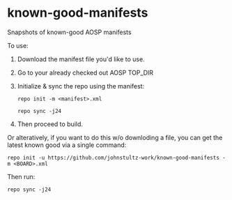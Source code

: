 # known-good-manifests
Snapshots of known-good AOSP manifests

To use:

1) Download the manifest file you'd like to use.

2) Go to your already checked out AOSP TOP_DIR

3) Initialize & sync the repo using the manifest:

    `repo init -m <manifest>.xml`
    
    `repo sync -j24`

4) Then proceed to build.

Or alteratively, if you want to do this w/o downloding a file, you can
get the latest known good via a single command:

    repo init -u https://github.com/johnstultz-work/known-good-manifests -m <BOARD>.xml

Then run:

    repo sync -j24

